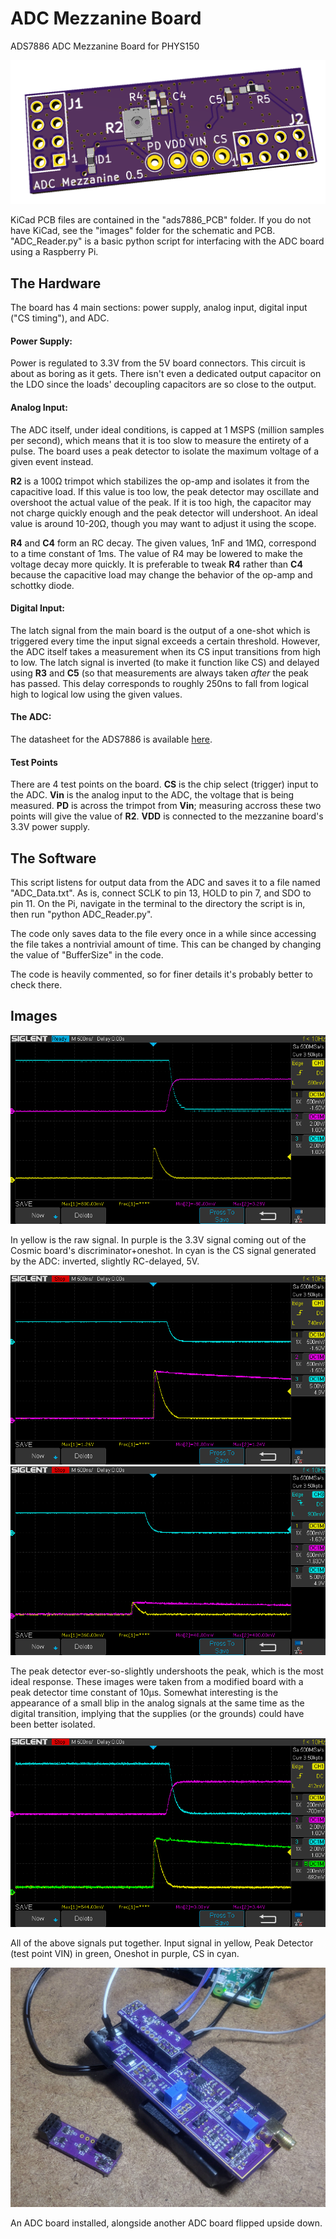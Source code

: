 # ADC Mezzanine Board
 ADS7886 ADC Mezzanine Board for PHYS150
 
 ![Board Render](Images/PCB/renderfront.PNG)

 KiCad PCB files are contained in the "ads7886_PCB" folder. If you do not have KiCad, see the "images" folder for the schematic and PCB. "ADC_Reader.py" is a basic python script for interfacing with the ADC board using a Raspberry Pi.
 
 ## The Hardware
 
The board has 4 main sections: power supply, analog input, digital input ("CS timing"), and ADC. 

#### Power Supply:
Power is regulated to 3.3V from the 5V board connectors. This circuit is about as boring as it gets. There isn't even a dedicated output capacitor on the LDO since the loads' decoupling capacitors are so close to the output.

#### Analog Input:
The ADC itself, under ideal conditions, is capped at 1 MSPS (million samples per second), which means that it is too slow to measure the entirety of a pulse. The board uses a peak detector to isolate the maximum voltage of a given event instead. 

**R2** is a 100Ω trimpot which stabilizes the op-amp and isolates it from the capacitive load. If this value is too low, the peak detector may oscillate and overshoot the actual value of the peak. If it is too high, the capacitor may not charge quickly enough and the peak detector will undershoot. An ideal value is around 10-20Ω, though you may want to adjust it using the scope. 

**R4** and **C4** form an RC decay. The given values, 1nF and 1MΩ, correspond to a time constant of 1ms. The value of R4 may be lowered to make the voltage decay more quickly. It is preferable to tweak **R4** rather than **C4** because the capacitive load may change the behavior of the op-amp and schottky diode.

#### Digital Input:
The latch signal from the main board is the output of a one-shot which is triggered every time the input signal exceeds a certain threshold. However, the ADC itself takes a measurement when its CS input transitions from high to low. The latch signal is inverted (to make it function like CS) and delayed using **R3** and **C5** (so that measurements are always taken *after* the peak has passed. This delay corresponds to roughly 250ns to fall from logical high to logical low using the given values.
 
#### The ADC:
The datasheet for the ADS7886 is available [here](http://www.ti.com/lit/ds/symlink/ads7886.pdf). 

#### Test Points
There are 4 test points on the board. **CS** is the chip select (trigger) input to the ADC. **Vin** is the analog input to the ADC, the voltage that is being measured. **PD** is across the trimpot from **Vin**; measuring accross these two points will give the value of **R2**. **VDD** is connected to the mezzanine board's 3.3V power supply.

 ## The Software

 This script listens for output data from the ADC and saves it to a file named "ADC_Data.txt".
 As is, connect SCLK to pin 13, HOLD to pin 7, and SDO to pin 11. On the Pi, navigate in the terminal to the directory the script is in, then run "python ADC_Reader.py". 
 
 The code only saves data to the file every once in a while since accessing the file takes a nontrivial amount of time. This can be changed by changing the value of "BufferSize" in the code.
 
 The code is heavily commented, so for finer details it's probably better to check there. 
 
 ## Images
 
 ![CS vs Oneshot](Images/CS_vs_Oneshot.png)
 
 In yellow is the raw signal. In purple is the 3.3V signal coming out of the Cosmic board's discriminator+oneshot. In cyan is the CS signal generated by the ADC: inverted, slightly RC-delayed, 5V.
 
 ![Peak Detect High](Images/PeakDetectHigh.png)
 ![Peak Detect Low](Images/PeakDetectLow.png)
 
 The peak detector ever-so-slightly undershoots the peak, which is the most ideal response. These images were taken from a modified board with a peak detector time constant of 10µs. Somewhat interesting is the appearance of a small blip in the analog signals at the same time as the digital transition, implying that the supplies (or the grounds) could have been better isolated.
 
 ![All Signals Together](Images/AllSignals.png)
 
 All of the above signals put together. Input signal in yellow, Peak Detector (test point VIN) in green, Oneshot in purple, CS in cyan.
 
 ![Installed Board](Images/installed_image.jpg)
 
 An ADC board installed, alongside another ADC board flipped upside down.